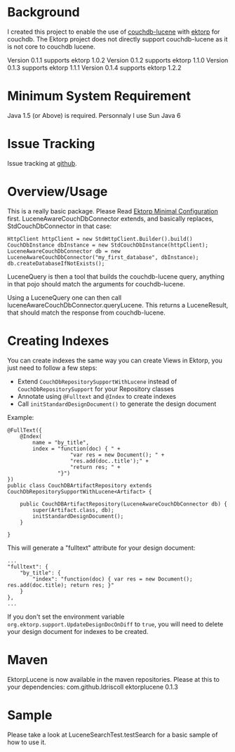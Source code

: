 # Background #
I created this project to enable the use of [couchdb-lucene](http://github.com/rnewson/couchdb-lucene) with [ektorp](http://www.ektorp.org) for couchdb.
The Ektorp project does not directly support couchdb-lucene as it is not core to couchdb lucene.

Version 0.1.1 supports ektorp 1.0.2
Version 0.1.2 supports ektorp 1.1.0
Version 0.1.3 supports ektorp 1.1.1
Version 0.1.4 supports ektorp 1.2.2

# Minimum System Requirement #
Java 1.5 (or Above) is required.  Personnaly I use Sun Java 6

# Issue Tracking #

Issue tracking at [github](http://github.com/ldriscoll/ektorplucene/issues).

# Overview/Usage #
This is a really basic package.  Please Read [Ektorp Minimal Configuration](http://www.ektorp.org/reference_documentation.html#d98e237) first.
LuceneAwareCouchDbConnector extends, and basically replaces, StdCouchDbConnector in that case:

    HttpClient httpClient = new StdHttpClient.Builder().build()
    CouchDbInstance dbInstance = new StdCouchDbInstance(httpClient);
    LuceneAwareCouchDbConnector db = new LuceneAwareCouchDbConnector("my_first_database", dbInstance);
    db.createDatabaseIfNotExists();

LuceneQuery is then a tool that builds the couchdb-lucene query, anything in that pojo should match the arguments for couchdb-lucene.

Using a LuceneQuery one can then call luceneAwareCouchDbConnector.queryLucene.  This returns a LuceneResult, that should match the response from couchdb-lucene.

# Creating Indexes #
You can create indexes the same way you can create Views in Ektorp, you just need to follow a few steps:
* Extend `CouchDbRepositorySupportWithLucene` instead of `CouchDbRepositorySupport` for your Repository classes
* Annotate using `@Fulltext` and `@Index` to create indexes
* Call `initStandardDesignDocument()` to generate the design document

Example:

	@FullText({
		@Index(
			name = "by_title",
			index = "function(doc) { " +
						"var res = new Document(); " +
						"res.add(doc..title');" +
						"return res; " +
					"}")
	})
	public class CouchDBArtifactRepository extends CouchDbRepositorySupportWithLucene<Artifact> {
	    
	    public CouchDBArtifactRepository(LuceneAwareCouchDbConnector db) {
			super(Artifact.class, db);
			initStandardDesignDocument();
	    }
	    
	}

This will generate a "fulltext" attribute for your design document:

    ...
    "fulltext": {
        "by_title": {
            "index": "function(doc) { var res = new Document(); res.add(doc.title); return res; }"
        }
    },
    ...

If you don't set the environment variable `org.ektorp.support.UpdateDesignDocOnDiff` to `true`, you will need to delete your design document for indexes to be created.

# Maven #
EktorpLucene is now available in the maven repositories.  Please at this to your dependencies:
    <dependency>
      <groupId>com.github.ldriscoll</groupId>
      <artifactId>ektorplucene</artifactId>
      <version>0.1.3</version>
    </dependency>

# Sample #
Please take a look at LuceneSearchTest.testSearch for a basic sample of how to use it.

